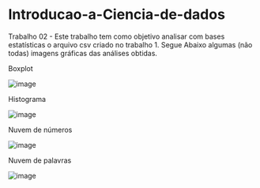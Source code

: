 
# Introducao-a-Ciencia-de-dados

Trabalho 02 - Este trabalho tem como objetivo analisar com bases estatísticas o arquivo csv criado no trabalho 1. Segue Abaixo algumas (não todas) imagens gráficas das análises obtidas. 

Boxplot 

![image](https://user-images.githubusercontent.com/82840116/176326389-ce433e2d-8803-43c4-be75-2d3149a38d92.png)

Histograma

![image](https://user-images.githubusercontent.com/82840116/176326454-4004241c-e6ee-418a-afae-19a80bef77bc.png)

Nuvem de números 

![image](https://user-images.githubusercontent.com/82840116/176326501-59ab7b25-3939-40fb-b2b7-80ff7003efb9.png)

Nuvem de palavras

![image](https://user-images.githubusercontent.com/82840116/176326527-976bc6db-f8a3-43d2-8449-1c95021d6dff.png)

